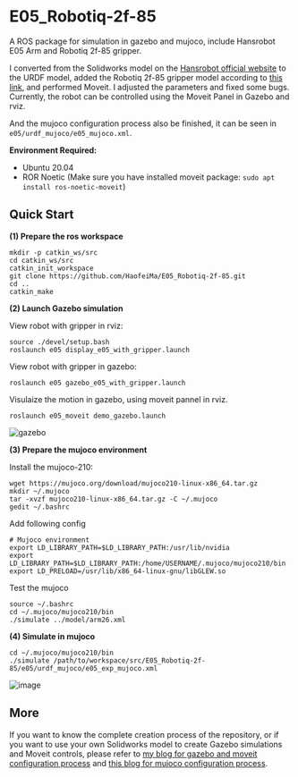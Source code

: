 # E05_Robotiq-2f-85
A ROS package for simulation in gazebo and mujoco, include Hansrobot E05 Arm and Robotiq 2f-85 gripper.

I converted from the Solidworks model on the [Hansrobot official website](https://www.hansrobot.com/service/download/3dmoxing?pagenum=3) to the URDF model, added the Robotiq 2f-85 gripper model according to [this link](https://github.com/ros-industrial/robotiq.git), and performed Moveit. I adjusted the parameters and fixed some bugs. Currently, the robot can be controlled using the Moveit Panel in Gazebo and rviz.

And the mujoco configuration process also be finished, it can be seen in `e05/urdf_mujoco/e05_mujoco.xml`.

**Environment Required:**

- Ubuntu 20.04
- ROR Noetic (Make sure you have installed moveit package: `sudo apt install ros-noetic-moveit`)

## Quick Start

**(1) Prepare the ros workspace**

```shell
mkdir -p catkin_ws/src
cd catkin_ws/src
catkin_init_workspace
git clone https://github.com/HaofeiMa/E05_Robotiq-2f-85.git
cd ..
catkin_make
```

**(2) Launch Gazebo simulation**

View robot with gripper in rviz:

```shell
source ./devel/setup.bash
roslaunch e05 display_e05_with_gripper.launch
```

View robot with gripper in gazebo:

```shell
roslaunch e05 gazebo_e05_with_gripper.launch
```

Visulaize the motion in gazebo, using moveit pannel in rviz.

```shell
roslaunch e05_moveit demo_gazebo.launch
```

![gazebo](https://github.com/HaofeiMa/E05_Robotiq-2f-85/assets/49356049/41f2267f-478e-4662-9ed8-e414d97cec22)

**(3) Prepare the mujoco environment**

Install the mujoco-210:

```shell
wget https://mujoco.org/download/mujoco210-linux-x86_64.tar.gz
mkdir ~/.mujoco
tar -xvzf mujoco210-linux-x86_64.tar.gz -C ~/.mujoco
gedit ~/.bashrc
```

Add following config

```shell
# Mujoco environment
export LD_LIBRARY_PATH=$LD_LIBRARY_PATH:/usr/lib/nvidia
export LD_LIBRARY_PATH=$LD_LIBRARY_PATH:/home/USERNAME/.mujoco/mujoco210/bin
export LD_PRELOAD=/usr/lib/x86_64-linux-gnu/libGLEW.so
```

Test the mujoco

```shell
source ~/.bashrc
cd ~/.mujoco/mujoco210/bin
./simulate ../model/arm26.xml
```

**(4) Simulate in mujoco**

```shell
cd ~/.mujoco/mujoco210/bin
./simulate /path/to/workspace/src/E05_Robotiq-2f-85/e05/urdf_mujoco/e05_exp_mujoco.xml
```

![image](https://github.com/HaofeiMa/E05_Robotiq-2f-85/assets/49356049/a60747b2-7964-4eed-96b1-a0e8c6a15499)


## More

If you want to know the complete creation process of the repository, or if you want to use your own Solidworks model to create Gazebo simulations and Moveit controls, please refer to [my blog for gazebo and moveit configuration process](https://www.mahaofei.com/post/7fec171b.html) and [this blog for mujoco configuration process](https://www.mahaofei.com/post/f67206dd.html).
